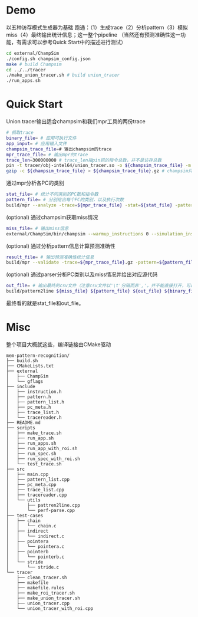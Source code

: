 # Demo

以五种访存模式生成器为基础
跑通：（1）生成trace（2）分析pattern（3）模拟miss（4）最终输出统计信息；这一整个pipeline
（当然还有预测准确性这一功能，有需求可以参考Quick Start中的描述进行测试）
```bash
cd external/ChampSim
./config.sh champsim_config.json
make # build Champsim
cd ../../tracer
./make_union_tracer.sh # build union_tracer
./run_apps.sh
```

# Quick Start

Union tracer输出适合champsim和我们mpr工具的两份trace
```bash
# 抓取trace
binary_file= # 应用可执行文件
app_input= # 应用输入文件
champsim_trace_file=# 输出champsim的trace
mpr_trace_file= # 输出mpr的trace
trace_len=300000000 # trace_len指pin抓的指令总数，并不是访存总数
pin -t tracer/obj-intel64/union_tracer.so -o ${champsim_trace_file} -m ${mpr_trace_file} -t ${trace_len} -- ${binary_file} <${app_input}
gzip -c ${champsim_trace_file} > ${champsim_trace_file}.gz # champsim只支持gz/xz压缩文件
```

通过mpr分析各PC的类别
```bash
stat_file= # 统计不同类别的PC数和指令数
pattern_file= # 分别给出每个PC的类别，以及执行次数
build/mpr --analyze -trace=${mpr_trace_file} -stat=${stat_file} -pattern=${pattern_file} 2>${result_dir}/${app}/mpr_err.txt
```

(optional) 通过champsim获取miss情况
```bash
miss_file= # 输出miss信息
external/ChampSim/bin/champsim --warmup_instructions 0 --simulation_instructions ${trace_len} ${champsim_trace_file} 2>${miss_file}
```

(optional) 通过分析pattern信息计算预测准确性
```bash
result_file= # 输出预测准确性统计信息
build/mpr --validate -trace=${mpr_trace_file}.gz -pattern=${pattern_file} -result=${result_file} 2>${result_dir}/${app}/valid_err.txt
```

(optional) 通过parser分析PC类别以及miss情况并给出对应源代码
```bash
out_file= # 输出最终的csv文件（注意csv文件以'\t'分隔而非','，并不能直接打开，可以拷贝到excel，再进行分列）
build/pattern2line ${miss_file} ${pattern_file} ${out_file} ${binary_file} 2>err.txt
```

最终看的就是stat_file和out_file。

# Misc

整个项目大概就这些，编译链接由CMake驱动
```
mem-pattern-recognition/
├── build.sh
├── CMakeLists.txt
├── external
│   ├── ChampSim
│   └── gflags
├── include
│   ├── instruction.h
│   ├── pattern.h
│   ├── pattern_list.h
│   ├── pc_meta.h
│   ├── trace_list.h
│   └── tracereader.h
├── README.md
├── scripts
│   ├── make_trace.sh
│   ├── run_app.sh
│   ├── run_apps.sh
│   ├── run_app_with_roi.sh
│   ├── run_spec.sh
│   ├── run_spec_with_roi.sh
│   └── test_trace.sh
├── src
│   ├── main.cpp
│   ├── pattern_list.cpp
│   ├── pc_meta.cpp
│   ├── trace_list.cpp
│   ├── tracereader.cpp
│   └── utils
│       ├── pattren2line.cpp
│       └── perf-parse.cpp
├── test-cases
│   ├── chain
│   │   └── chain.c
│   ├── indirect
│   │   └── indirect.c
│   ├── pointera
│   │   └── pointera.c
│   ├── pointerb
│   │   └── pointerb.c
│   └── stride
│       └── stride.c
└── tracer
    ├── clean_tracer.sh
    ├── makefile
    ├── makefile.rules
    ├── make_roi_tracer.sh
    ├── make_union_tracer.sh
    ├── union_tracer.cpp
    └── union_tracer_with_roi.cpp
```